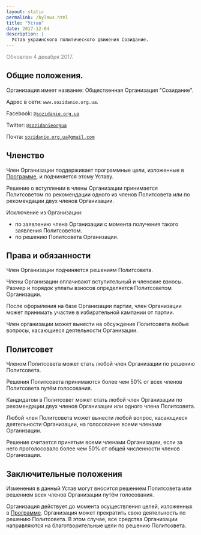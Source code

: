 ```yaml
---
layout: static
permalink: /bylaws.html
title: "Устав"
date: 2017-12-04
description: |
  Устав украинского политического движения Созидание.
---
```


<p style="color:gray">Обновлен 4 декабря 2017.</p>

## Общие положения.

Организация имеет название: Общественная Организация "Созидание".

Адрес в сети: `www.sozidanie.org.ua`.

Facebook: [`@sozidanie.org.ua`](https://www.facebook.com/sozidanie.org.ua)

Twitter: [`@sozidanieorgua`](https://twitter.com/sozidanieorgua)

Почта: [`sozidanie.org.ua@gmail.com`](mailto:sozidanie.org.ua@gmail.com)

## Членство

Член Организации поддерживает программные цели,
изложенные в [Программе](/program.html), и подчиняется этому Уставу.

Решение о вступлении в члены Организации принимается Политсоветом по
рекомендации одного из членов Политсовета или по рекомендации двух членов Организации.

Исключение из Организации:

  * по заявлению члена Организации с момента получения такого заявления Политсоветом.
  * по решению Политсовета Организации.

## Права и обязанности

Член Организации подчиняется решениям Политсовета.

Члены Организации оплачивают вступительный и членские взносы.
Размер и порядок уплаты взносов определяется Политсоветом Организации.

После оформления на базе Организации партии, член Организации
может принимать участие в избирательной кампании от партии.

Член организации может вынести на обсуждение Политсовета
любые вопросы, касающиеся деятельности Организации.

## Политсовет

Членом Политсовета может стать любой член Организации по решению Политсовета.

Решения Политсовета принимаются более чем 50% от всех
членов Политсовета путём голосования.

Кандидатом в Политсовет может стать любой член Организации
по рекомендации двух членов Организации или одного члена Политсовета.

Любой член Политсовета может вынести любой вопрос, касающиеся
деятельности Организации, на голосование всеми членами Организации.

Решение считается принятым всеми членами Организации, если
за него проголосовало более чем 50% от общей численности членов Организации.

## Заключительные положения

Изменения в данный Устав могут вносится решением Политсовета
или решением всех членов Организации путём голосования.

Организация действует до момента осуществления целей, изложенных
в [Программе](/program.html). Организация может прекратить
свою деятельность по решению Политсовета. В этом случае, все средства
Организации направляются на благотворительные цели по решению Политсовета.

